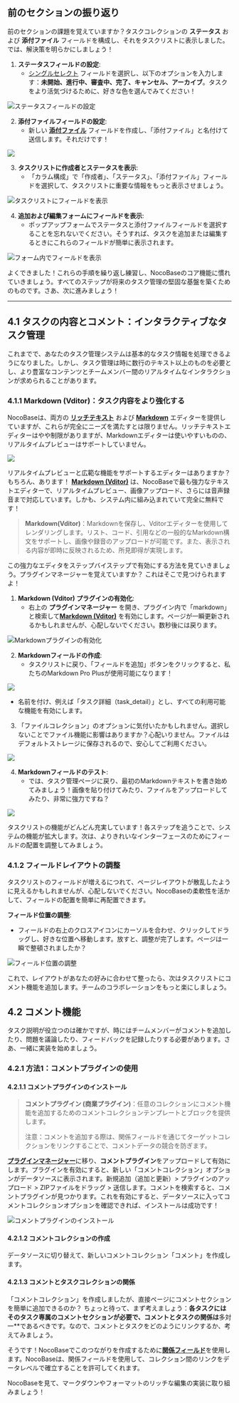 ## 前のセクションの振り返り

前のセクションの課題を覚えていますか？タスクコレクションの **ステータス** および **添付ファイル** フィールドを構成し、それをタスクリストに表示しました。では、解決策を明らかにしましょう！

1. **ステータスフィールドの設定**:
   - [シングルセレクト](https://docs.nocobase.com/handbook/data-modeling/collection-fields/choices/select) フィールドを選択し、以下のオプションを入力します：**未開始、進行中、審査中、完了、キャンセル、アーカイブ**。タスクをより活気づけるために、好きな色を選んでみてください！

![ステータスフィールドの設定](https://static-docs.nocobase.com/Solution/202410261619011729930741.png)

2. **添付ファイルフィールドの設定**:
   - 新しい [**添付ファイル**](https://docs-cn.nocobase.com/handbook/file-manager/field-attachment) フィールドを作成し、「添付ファイル」と名付けて送信します。それだけです！

![](https://static-docs.nocobase.com/Solution/202410261623471729931027.png)

3. **タスクリストに作成者とステータスを表示**:
   - 「カラム構成」で「作成者」、「ステータス」、「添付ファイル」フィールドを選択して、タスクリストに重要な情報をもっと表示させましょう。

![タスクリストにフィールドを表示](https://static-docs.nocobase.com/Solution/202410261632151729931535.png)

4. **追加および編集フォームにフィールドを表示**:
   - ポップアップフォームでステータスと添付ファイルフィールドを選択することを忘れないでください。そうすれば、タスクを追加または編集するときにこれらのフィールドが簡単に表示されます。

![フォーム内でフィールドを表示](https://static-docs.nocobase.com/Solution/202410261636101729931770.png)

よくできました！これらの手順を繰り返し練習し、NocoBaseのコア機能に慣れていきましょう。すべてのステップが将来のタスク管理の堅固な基盤を築くためのものです。さあ、次に進みましょう！

---

## 4.1 タスクの内容とコメント：インタラクティブなタスク管理

これまでで、あなたのタスク管理システムは基本的なタスク情報を処理できるようになりました。しかし、タスク管理は時に数行のテキスト以上のものを必要とし、より豊富なコンテンツとチームメンバー間のリアルタイムなインタラクションが求められることがあります。

### 4.1.1 Markdown (Vditor)：タスク内容をより強化する

NocoBaseは、両方の [**リッチテキスト**](https://docs.nocobase.com/handbook/data-modeling/collection-fields/media/rich-text) および [**Markdown**](https://docs.nocobase.com/handbook/data-modeling/collection-fields/media/markdown) エディターを提供していますが、これらが完全にニーズを満たすとは限りません。リッチテキストエディターはやや制限がありますが、Markdownエディターは使いやすいものの、リアルタイムプレビューはサポートしていません。

![](https://static-docs.nocobase.com/Solution/202410261642111729932131.png)

リアルタイムプレビューと広範な機能をサポートするエディターはありますか？もちろん、あります！ [**Markdown (Vditor)**](https://docs.nocobase.com/handbook/field-markdown-vditor) は、NocoBaseで最も強力なテキストエディターで、リアルタイムプレビュー、画像アップロード、さらには音声録音まで対応しています。しかも、システム内に組み込まれていて完全に無料です！

> **Markdown(Vditor)**：Markdownを保存し、Vditorエディターを使用してレンダリングします。リスト、コード、引用などの一般的なMarkdown構文をサポートし、画像や録音のアップロードが可能です。また、表示される内容が即時に反映されるため、所見即得が実現します。

この強力なエディタをステップバイステップで有効にする方法を見ていきましょう。プラグインマネージャーを覚えていますか？ これはそこで見つけられますよ！

1. **Markdown (Vditor) プラグインの有効化**:
   - 右上の **プラグインマネージャー** を開き、プラグイン内で「markdown」と検索して[**Markdown (Vditor)**](https://docs.nocobase.com/handbook/field-markdown-vditor) を有効にします。ページが一瞬更新されるかもしれませんが、心配しないでください。数秒後には戻ります。

![Markdownプラグインの有効化](https://static-docs.nocobase.com/Solution/202410261703571729933437.png)

2. **Markdownフィールドの作成**:
   - タスクリストに戻り、「フィールドを追加」ボタンをクリックすると、私たちのMarkdown Pro Plusが使用可能になります！

![](https://static-docs.nocobase.com/Solution/202410261710411729933841.png)

- 名前を付け、例えば「タスク詳細（task_detail）」とし、すべての利用可能な機能を有効にします。

3. 「ファイルコレクション」のオプションに気付いたかもしれません。選択しないことでファイル機能に影響はありますか？心配いりません。ファイルはデフォルトストレージに保存されるので、安心してご利用ください。

![](https://static-docs.nocobase.com/Solution/202410261713591729934039.png)

4. **Markdownフィールドのテスト**:
   - では、タスク管理ページに戻り、最初のMarkdownテキストを書き始めてみましょう！画像を貼り付けてみたり、ファイルをアップロードしてみたり、非常に強力ですね？

![](https://static-docs.nocobase.com/Solution/202410261720341729934434.png)

タスクリストの機能がどんどん充実しています！各ステップを追うことで、システムの機能が拡大します。次は、よりきれいなインターフェースのためにフィールドの配置を調整してみましょう。

### 4.1.2 フィールドレイアウトの調整

タスクリストのフィールドが増えるにつれて、ページレイアウトが散乱したように見えるかもしれませんが、心配しないでください。NocoBaseの柔軟性を活かして、フィールドの配置を簡単に再配置できます。

**フィールド位置の調整**:

- フィールドの右上のクロスアイコンにカーソルを合わせ、クリックしてドラッグし、好きな位置へ移動します。放すと、調整が完了します。ページは一瞬で整頓されましたか？

![フィールド位置の調整](https://static-docs.nocobase.com/Solution/demov3N-13.gif)

これで、レイアウトがあなたの好みに合わせて整ったら、次はタスクリストにコメント機能を追加します。チームのコラボレーションをもっと楽にしましょう。

## 4.2 コメント機能

タスク説明が役立つのは確かですが、時にはチームメンバーがコメントを追加したり、問題を議論したり、フィードバックを記録したりする必要があります。さあ、一緒に実装を始めましょう。

### 4.2.1 方法1：コメントプラグインの使用

#### 4.2.1.1 コメントプラグインのインストール

> **コメントプラグイン (商業プラグイン)**：任意のコレクションにコメント機能を追加するためのコメントコレクションテンプレートとブロックを提供します。
>
> 注意：コメントを追加する際は、関係フィールドを通じてターゲットコレクションをリンクすることで、コメントデータの競合を防ぎます。

[**プラグインマネージャー**](https://docs.nocobase.com/handbook/plugin-manager)に移り、**コメントプラグイン**をアップロードして有効にします。プラグインを有効にすると、新しい「コメントコレクション」オプションがデータソースに表示されます。新規追加（追加と更新）> プラグインのアップロード > ZIPファイルをドラッグ > 送信します。コメントを検索すると、コメントプラグインが見つかります。これを有効にすると、データソースに入ってコメントコレクションオプションを確認できれば、インストールは成功です！

![コメントプラグインのインストール](https://static-docs.nocobase.com/Solution/demov3N-14.gif)

#### 4.2.1.2 コメントコレクションの作成

データソースに切り替えて、新しいコメントコレクション「コメント」を作成します。

#### 4.2.1.3 コメントとタスクコレクションの関係

「コメントコレクション」を作成しましたが、直接ページにコメントセクションを簡単に追加できるのか？ ちょっと待って、まず考えましょう：**各タスクにはそのタスク専属のコメントセクションが必要で、コメントとタスクの関係は**多対一**であるべきです。なので、コメントとタスクをどのようにリンクするか、考えてみましょう。

そうです！NocoBaseでこのつながりを作成するために[**関係フィールド**](https://docs.nocobase.com/handbook/data-modeling/collection-fields/associations)を使用します。NocoBaseは、関係フィールドを使用して、コレクション間のリンクをデータレベルで確立することを許可してくれます。

NocoBaseを見て、マークダウンやフォーマットのリッチな編集の実装に取り組みましょう！
